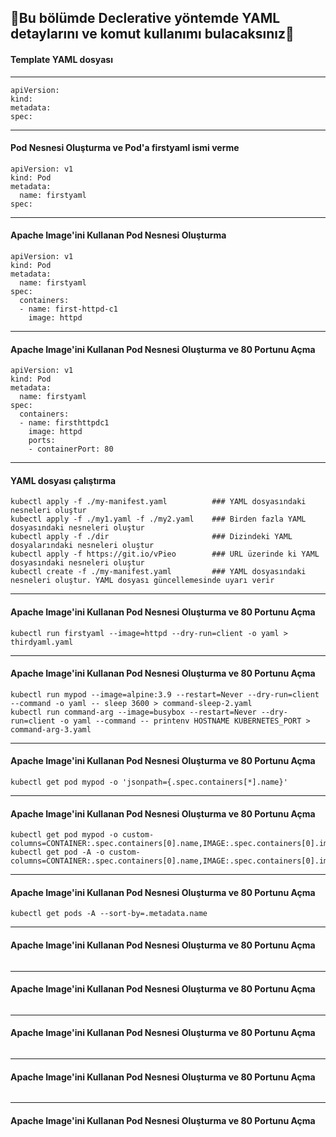 
## 📗Bu bölümde Declerative yöntemde YAML detaylarını ve komut kullanımı bulacaksınız📗

#### Template YAML dosyası 
***
```
apiVersion:
kind:
metadata:
spec:
```
***
#### Pod Nesnesi Oluşturma ve Pod'a firstyaml ismi verme
```
apiVersion: v1
kind: Pod
metadata:
  name: firstyaml
spec:
```
***
#### Apache Image'ini Kullanan Pod Nesnesi Oluşturma
```
apiVersion: v1
kind: Pod
metadata:
  name: firstyaml
spec:
  containers:
  - name: first-httpd-c1
    image: httpd
```
***
#### Apache Image'ini Kullanan Pod Nesnesi Oluşturma ve 80 Portunu Açma
```
apiVersion: v1
kind: Pod
metadata:
  name: firstyaml
spec:
  containers:
  - name: firsthttpdc1
    image: httpd
    ports:
    - containerPort: 80
```
***
#### YAML dosyası çalıştırma
```
kubectl apply -f ./my-manifest.yaml          ### YAML dosyasındaki nesneleri oluştur
kubectl apply -f ./my1.yaml -f ./my2.yaml    ### Birden fazla YAML dosyasındaki nesneleri oluştur
kubectl apply -f ./dir                       ### Dizindeki YAML dosyalarındaki nesneleri oluştur
kubectl apply -f https://git.io/vPieo        ### URL üzerinde ki YAML dosyasındaki nesneleri oluştur
kubectl create -f ./my-manifest.yaml         ### YAML dosyasındaki nesneleri oluştur. YAML dosyası güncellemesinde uyarı verir
```
***
#### Apache Image'ini Kullanan Pod Nesnesi Oluşturma ve 80 Portunu Açma
```
kubectl run firstyaml --image=httpd --dry-run=client -o yaml > thirdyaml.yaml
```
***
#### Apache Image'ini Kullanan Pod Nesnesi Oluşturma ve 80 Portunu Açma
```
kubectl run mypod --image=alpine:3.9 --restart=Never --dry-run=client --command -o yaml -- sleep 3600 > command-sleep-2.yaml
kubectl run command-arg --image=busybox --restart=Never --dry-run=client -o yaml --command -- printenv HOSTNAME KUBERNETES_PORT > command-arg-3.yaml
```
***
#### Apache Image'ini Kullanan Pod Nesnesi Oluşturma ve 80 Portunu Açma
```
kubectl get pod mypod -o 'jsonpath={.spec.containers[*].name}'
```
***
#### Apache Image'ini Kullanan Pod Nesnesi Oluşturma ve 80 Portunu Açma
```
kubectl get pod mypod -o custom-columns=CONTAINER:.spec.containers[0].name,IMAGE:.spec.containers[0].image
kubectl get pod -A -o custom-columns=CONTAINER:.spec.containers[0].name,IMAGE:.spec.containers[0].image
```
***
#### Apache Image'ini Kullanan Pod Nesnesi Oluşturma ve 80 Portunu Açma
```
kubectl get pods -A --sort-by=.metadata.name
```
***
#### Apache Image'ini Kullanan Pod Nesnesi Oluşturma ve 80 Portunu Açma
```

```
***
#### Apache Image'ini Kullanan Pod Nesnesi Oluşturma ve 80 Portunu Açma
```

```
***
#### Apache Image'ini Kullanan Pod Nesnesi Oluşturma ve 80 Portunu Açma
```

```
***
#### Apache Image'ini Kullanan Pod Nesnesi Oluşturma ve 80 Portunu Açma
```

```
***
#### Apache Image'ini Kullanan Pod Nesnesi Oluşturma ve 80 Portunu Açma
```

```
